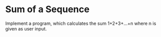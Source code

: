 
# Sum of a Sequence

Implement a program, which calculates the sum 1+2+3+...+n where n is given as user input.

